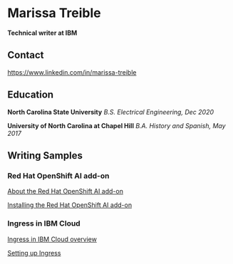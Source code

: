 # Marissa Treible
**Technical writer at IBM**

## Contact
https://www.linkedin.com/in/marissa-treible

## Education

**North Carolina State University**
*B.S. Electrical Engineering, Dec 2020*

**University of North Carolina at Chapel Hill**
*B.A. History and Spanish, May 2017*

## Writing Samples

### Red Hat OpenShift AI add-on
[About the Red Hat OpenShift AI add-on](https://github.com/mltreible/mt-portfolio/blob/main/1_AboutOpenShiftAI.png)

[Installing the Red Hat OpenShift AI add-on](https://github.com/mltreible/mt-portfolio/blob/main/2_InstallOpenShiftAI.png)

### Ingress in IBM Cloud
[Ingress in IBM Cloud overview](https://github.com/mltreible/mt-portfolio/blob/main/4_IngressInIBMCloud.png)

[Setting up Ingress](https://github.com/mltreible/mt-portfolio/blob/main/5_IngressSettingUp.png)


